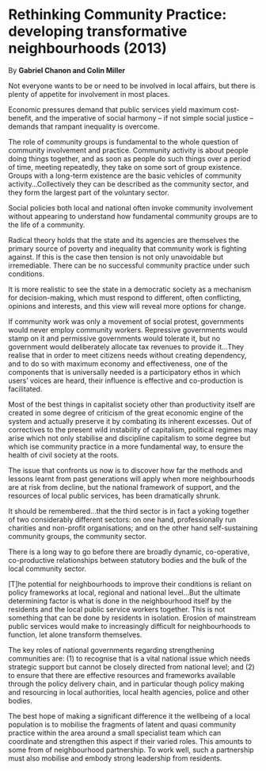 Rethinking Community Practice: developing transformative neighbourhoods (2013)
==============================================================================

By **Gabriel Chanon and Colin Miller**

Not everyone wants to be or need to be involved in local affairs, but there is
plenty of appetite for involvement in most places.


Economic pressures demand that public services yield maximum cost-benefit, and
the imperative of social harmony – if not simple social justice – demands that
rampant inequality is overcome.


The role of community groups is fundamental to the whole question of community
involvement and practice. Community activity is about people doing things
together, and as soon as people do such things over a period of time, meeting
repeatedly, they take on some sort of group existence. Groups with a long-term
existence are the basic vehicles of community activity…Collectively they can be
described as the community sector, and they form the largest part of the
voluntary sector.


Social policies both local and national often invoke community involvement
without appearing to understand how fundamental community groups are to the life
of a community.


Radical theory holds that the state and its agencies are themselves the primary
source of poverty and inequality that community work is fighting against. If
this is the case then tension is not only unavoidable but irremediable. There
can be no successful community practice under such conditions.


It is more realistic to see the state in a democratic society as a mechanism for
decision-making, which must respond to different, often conflicting, opinions
and interests, and this view will reveal more options for change.


If community work was only a movement of social protest, governments would never
employ community workers. Repressive governments would stamp on it and
permissive governments would tolerate it, but no government would deliberately
allocate tax revenues to provide it…They realise that in order to meet citizens
needs without creating dependency, and to do so with maximum economy and
effectiveness, one of the components that is universally needed is a
participatory ethos in which users’ voices are heard, their influence is
effective and co-production is facilitated.


Most of the best things in capitalist society other than productivity itself are
created in some degree of criticism of the great economic engine of the system
and actually preserve it by combating its inherent excesses. Out of correctives
to the present wild instability of capitalism, political regimes may arise which
not only stabilise and discipline capitalism to some degree but which ise
community practice in a more fundamental way, to ensure the health of civil
society at the roots.


The issue that confronts us now is to discover how far the methods and lessons
learnt from past generations will apply when more neighbourhoods are at risk
from decline, but the national framework of support, and the resources of local
public services, has been dramatically shrunk.


It should be remembered…that the third sector is in fact a yoking together of
two considerably different sectors: on one hand, professionally run charities
and non-profit organisations; and on the other hand self-sustaining community
groups, the community sector.


There is a long way to go before there are broadly dynamic, co-operative,
co-productive relationships between statutory bodies and the bulk of the local
community sector.


[T]he potential for neighbourhoods to improve their conditions is reliant on
policy frameworks at local, regional and national level…But the ultimate
determining factor is what is done in the neighbourhood itself by the residents
and the local public service workers together. This is not something that can be
done by residents in isolation. Erosion of mainstream public services would make
to increasingly difficult for neighbourhoods to function, let alone transform
themselves.


The key roles of national governments regarding strengthening communities are:
(1) to recognise that is a vital national issue which needs strategic support
but cannot be closely directed from national level; and (2) to ensure that there
are effective resources and frameworks available through the policy delivery
chain, and in particular though policy making and resourcing in local
authorities, local health agencies, police and other bodies.


The best hope of making a significant difference it the wellbeing of a local
population is to mobilise the fragments of latent and quasi community practice
within the area around a small specialist team which can coordinate and
strengthen this aspect if their varied roles. This amounts to some from of
neighbourhood partnership. To work well, such a partnership must also mobilise
and embody strong leadership from residents.

